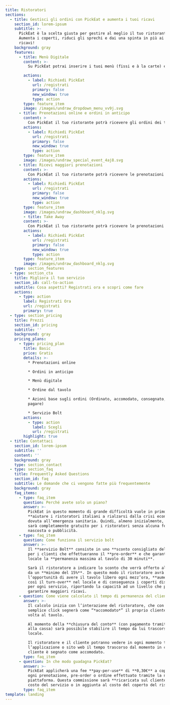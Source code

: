 ```yaml
---
title: Ristoratori
sections:
  - title: Gestisci gli ordini con PickEat e aumenta i tuoi ricavi
    section_id: lorem-ipsum
    subtitle: >-
      PickEat è la scelta giusta per gestire al meglio il tuo ristorante.
      Aumenta i coperti, riduci gli sprechi e dai una spinta in più ai tuoi
      ricavi!
    background: gray
    features:
      - title: Menù Digitale
        content: >-
          Su PickEat potrai inserire i tuoi menù (fissi e à la carte) e renderli disponibili ai tuoi clienti in digitale e consultabili online oppure tramite card NFC. Come ristoratore potrai gestire i tuoi menù scegliendo quali rendere visibili e in quale periodo.

        actions:
          - label: Richiedi PickEat
            url: /registrati
            primary: false
            new_window: true
            type: action
        type: feature_item
        image: /images/undraw_dropdown_menu_vv9j.svg
      - title: Prenotazioni online e ordini in anticipo
        content: >
          Con PickEat il tuo ristorante potrà ricevere gli ordini dei tuoi clienti in anticipo, rendendo il tuo servizio più efficiente e su misura per i tuoi clienti. Il pre-order ti permetterà di organizzarti al meglio, ottimizzando il tempo e la linea di preparazione in cucina, rispondendo alle esigenze della tua clientela target. 
        actions:
          - label: Richiedi PickEat
            url: /registrati
            primary: false
            new_window: true
            type: action
        type: feature_item
        image: /images/undraw_special_event_4aj8.svg
      - title: Ricevi maggiori prenotazioni
        content: >-
          Con PickEat il tuo ristorante potrà ricevere le prenotazioni online legate al pre-order dei clienti grazie alla visibilità offerta al tuo locale dalla nostra piattaforma. Il tuo ristorante avrà un profilo che ti aiuteremo a creare e curare al meglio per attirare e ottenere sempre più clienti e aumentare i tuoi coperti e ricavi.
        actions:
          - label: Richiedi PickEat
            url: /registrati
            primary: false
            new_window: true
            type: action
        type: feature_item
        image: /images/undraw_dashboard_nklg.svg
        - title: Take Away
        content: >-
          Con PickEat il tuo ristorante potrà ricevere le prenotazioni online legate al pre-order dei clienti grazie alla visibilità offerta al tuo locale dalla nostra piattaforma. Il tuo ristorante avrà un profilo che ti aiuteremo a creare e curare al meglio per attirare e ottenere sempre più clienti e aumentare i tuoi coperti e ricavi.
        actions:
          - label: Richiedi PickEat
            url: /registrati
            primary: false
            new_window: true
            type: action
        type: feature_item
        image: /images/undraw_dashboard_nklg.svg
    type: section_features
  - type: section_cta
    title: Migliora il tuo servizio
    section_id: call-to-action
    subtitle: Cosa aspetti? Registrati ora e scopri come fare
    actions:
      - type: action
        label: Registrati Ora
        url: /registrati
        primary: true
  - type: section_pricing
    title: Prezzi
    section_id: pricing
    subtitle: ''
    background: gray
    pricing_plans:
      - type: pricing_plan
        title: Basic
        price: Gratis
        details: >-
          * Prenotazioni online

          * Ordini in anticipo 

          * Menù digitale

          * Ordine dal tavolo

          * Azioni base sugli ordini (Ordinato, accomodato, consegnato, da
          pagare)

          * Servizio Bolt
        actions:
          - type: action
            label: Scegli
            url: /registrati
        highlight: true
  - title: Contattaci
    section_id: lorem-ipsum
    subtitle: ''
    content: ''
    background: gray
    type: section_contact
  - type: section_faq
    title: Frequently Asked Questions
    section_id: faq
    subtitle: Le domande che ci vengono fatte più frequentemente
    background: gray
    faq_items:
      - type: faq_item
        question: Perché avete solo un piano?
        answer: >-
          PickEat in questo momento di grande difficoltà vuole in primo luogo
          **aiutare i ristoratori italiani a rialzarsi dalla crisi economica**
          dovuta all’emergenza sanitaria. Quindi, almeno inizialmente, PickEat
          sarà completamente gratuito per i ristoratori senza alcuna fee
          nascosta o pubblicità.
      - type: faq_item
        question: Come funziona il servizio bolt
        answer: >-
          Il **servizio Bolt** consiste in uno **sconto consigliato del 30%**
          per i clienti che effettueranno il **pre-order** e che garantiranno al
          locale la **permanenza massima al tavolo di 30 minuti**. 

          Sarà il ristoratore a indicare lo sconto che verrà offerto al cliente
          da un **minimo del 15%**. In questo modo il ristoratore avrà
          l’opportunità di avere il tavolo libero ogni mezz’ora, **aumentando
          così il turn-over** nel locale e di conseguenza i coperti disponibili
          per ogni servizio, riportando la capacità ad un livello che possa
          garantire maggiori ricavi.
      - question: Come viene calcolato il tempo di permanenza del cliente nel locale?
        answer: >-
          Il calcolo inizia con l’interazione del ristoratore, che con un
          semplice click segnerà come “*accomodato*” il proprio cliente una
          volta al tavolo.

          Al momento della **chiusura del conto** (con pagamento tramite app o
          alla cassa) sarà possibile stabilire il tempo da lui trascorso nel
          locale.

          Il ristoratore e il cliente potranno vedere in ogni momento tramite
          l’applicazione o sito web il tempo trascorso dal momento in cui il
          cliente è segnato come accomodato.
        type: faq_item
      - question: In che modo guadagna PickEat?
        answer: >-
          PickEat applicherà una fee **pay-per-use** di **0,30€** a coperto per
          ogni prenotazione, pre-order o ordine effettuato tramite la nostra
          piattaforma. Questa commissione sarà **ricaricata sul cliente** come
          costo del servizio o in aggiunta al costo del coperto del ristoratore.
        type: faq_item
template: landing
---
```

